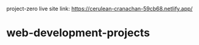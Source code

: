 project-zero live site link: https://cerulean-cranachan-59cb68.netlify.app/
# web-development-projects
